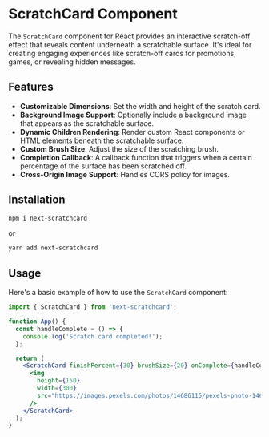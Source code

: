 # ScratchCard Component

The `ScratchCard` component for React provides an interactive scratch-off effect that reveals content underneath a scratchable surface. It's ideal for creating engaging experiences like scratch-off cards for promotions, games, or revealing hidden messages.

## Features

- **Customizable Dimensions**: Set the width and height of the scratch card.
- **Background Image Support**: Optionally include a background image that appears as the scratchable surface.
- **Dynamic Children Rendering**: Render custom React components or HTML elements beneath the scratchable surface.
- **Custom Brush Size**: Adjust the size of the scratching brush.
- **Completion Callback**: A callback function that triggers when a certain percentage of the surface has been scratched off.
- **Cross-Origin Image Support**: Handles CORS policy for images.

## Installation

```bash
npm i next-scratchcard
```

or

```bash
yarn add next-scratchcard
```

## Usage

Here's a basic example of how to use the `ScratchCard` component:

```jsx
import { ScratchCard } from 'next-scratchcard';

function App() {
  const handleComplete = () => {
    console.log('Scratch card completed!');
  };

  return (
    <ScratchCard finishPercent={30} brushSize={20} onComplete={handleComplete}>
      <img
        height={150}
        width={300}
        src="https://images.pexels.com/photos/14686115/pexels-photo-14686115.jpeg?auto=compress&cs=tinysrgb&w=1260&h=750&dpr=2"
      />
    </ScratchCard>
  );
}
```
